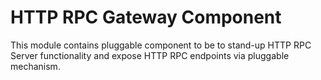 # HTTP RPC Gateway Component

This module contains pluggable component to be to stand-up HTTP RPC Server functionality and expose HTTP RPC endpoints
via pluggable mechanism.